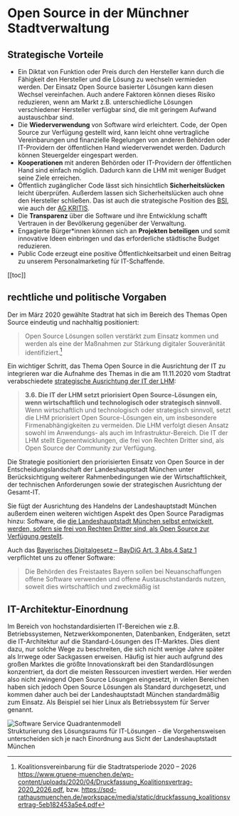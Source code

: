 # Open Source in der Münchner Stadtverwaltung

## Strategische Vorteile

* Ein Diktat von Funktion oder Preis durch den Hersteller kann durch die Fähigkeit den Hersteller und die Lösung zu wechseln vermieden werden. Der Einsatz Open Source basierter Lösungen kann diesen Wechsel vereinfachen. Auch andere Faktoren können dieses Risiko reduzieren, wenn am Markt z.B. unterschiedliche Lösungen verschiedener Hersteller verfügbar sind, die mit geringem Aufwand austauschbar sind.
* Die __Wiederverwendung__ von Software wird erleichtert. Code, der Open Source zur Verfügung gestellt wird, kann leicht ohne vertragliche Vereinbarungen und finanzielle Regelungen von anderen Behörden oder IT-Providern der öffentlichen Hand wiederverwendet werden. Dadurch können Steuergelder eingespart werden.
* __Kooperationen__ mit anderen Behörden oder IT-Providern der öffentlichen Hand sind einfach möglich. Dadurch kann die LHM mit weniger Budget seine Ziele erreichen.
* Öffentlich zugänglicher Code lässt sich hinsichtlich __Sicherheitslücken__ leicht überprüfen. Außerdem lassen sich Sicherheitslücken auch ohne den Hersteller schließen. Das ist auch die strategische Position des [BSI](https://www.bsi.bund.de/DE/Themen/Unternehmen-und-Organisationen/Informationen-und-Empfehlungen/Freie-Software/freie-software.html), wie auch der [AG KRITIS](https://ag.kritis.info/politische-forderungen/#opensource).
* Die __Transparenz__ über die Software und ihre Entwicklung schafft Vertrauen in der Bevölkerung gegenüber der Verwaltung.
* Engagierte Bürger\*innen können sich an __Projekten beteiligen__ und somit innovative Ideen einbringen und das erforderliche städtische Budget reduzieren. 
* Public Code erzeugt eine positive Öffentlichkeitsarbeit und einen Beitrag zu unserem Personalmarketing für IT-Schaffende.


[[toc]]

## rechtliche und politische Vorgaben

Der im März 2020 gewählte Stadtrat hat sich im Bereich des Themas Open Source eindeutig und nachhaltig positioniert: 

> Open Source Lösungen sollen verstärkt zum Einsatz kommen und werden als eine der Maßnahmen zur Stärkung digitaler Souveränität identifiziert.[^koalitionsvertrag_2020]


Ein wichtiger Schritt, das Thema Open Source in die Ausrichtung der IT zu integrieren war die Aufnahme des Themas in die am 11.11.2020 vom Stadtrat verabschiedete [strategische Ausrichtung der IT der LHM](https://www.muenchen-transparent.de/dokumente/6229564):

> __3.6. Die IT der LHM setzt priorisiert Open Source-Lösungen ein, wenn wirtschaftlich und technologisch oder strategisch sinnvoll.__
> Wenn wirtschaftlich und technologisch oder strategisch sinnvoll, setzt die LHM priorisiert Open Source-Lösungen ein, um insbesondere Firmenabhängigkeiten zu vermeiden.
Die LHM verfolgt diesen Ansatz sowohl im Anwendungs- als auch im Infrastruktur-Bereich.
Die IT der LHM stellt Eigenentwicklungen, die frei von Rechten Dritter sind, als Open Source der Community zur Verfügung.


Die Strategie positioniert den priorisierten Einsatz von Open Source in der Entscheidungslandschaft der Landeshauptstadt München unter Berücksichtigung weiterer Rahmenbedingungen wie der Wirtschaftlichkeit, der technischen Anforderungen sowie der strategischen Ausrichtung der Gesamt-IT.

Sie fügt der Ausrichtung des Handelns der Landeshauptstadt München außerdem einen weiteren wichtigen Aspekt des Open Source Paradigmas hinzu: Software, die [die Landeshauptstadt München selbst entwickelt, werden, sofern sie frei von Rechten Dritter sind, als Open Source zur Verfügung gestellt](publish). 

Auch das [Bayerisches Digitalgesetz – BayDiG Art. 3 Abs.4 Satz 1](https://www.gesetze-bayern.de/Content/Document/BayDiG-3) verpflichtet uns zu offener Software:

> Die Behörden des Freistaates Bayern sollen bei Neuanschaffungen offene Software verwenden und offene Austauschstandards nutzen, soweit dies wirtschaftlich und zweckmäßig ist


## IT-Architektur-Einordnung

Im Bereich von hochstandardisierten IT-Bereichen wie z.B. Betriebssystemen, Netzwerkkomponenten, Datenbanken, Endgeräten, setzt die IT-Architektur auf die Standard-Lösungen des IT-Marktes. Dies dient dazu, nur solche Wege zu beschreiten, die sich nicht wenige Jahre später als Irrwege oder Sackgassen erweisen. Häufig ist hier auch aufgrund des großen Marktes die größte Innovationskraft bei den Standardlösungen konzentriert, da dort die meisten Ressourcen investiert werden. Hier werden also nicht zwingend Open Source Lösungen eingesetzt, in vielen Bereichen haben sich jedoch Open Source Lösungen als Standard durchgesetzt, und kommen daher auch bei der Landeshauptstadt München standardmäßig zum Einsatz. Als Beispiel sei hier Linux als Betriebssystem für Server genannt.

![Software Service Quadrantenmodell](/SoftwareServiceQuadrantenmodell.png)  
Strukturierung des Lösungsraums für IT-Lösungen - die Vorgehensweisen unterscheiden sich je nach Einordnung aus Sicht der Landeshauptstadt München


[^koalitionsvertrag_2020]: Koalitionsvereinbarung für die Stadtratsperiode 2020 – 2026 https://www.gruene-muenchen.de/wp-content/uploads/2020/04/Druckfassung_Koalitionsvertrag-2020_2026.pdf, bzw. https://spd-rathausmuenchen.de/workspace/media/static/druckfassung_koalitionsvertrag-5eb182453a5e4.pdf

